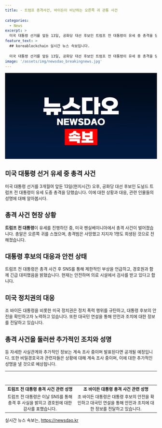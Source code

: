 ```yaml
---
title: - 트럼프 총격사건, 바이든이 비난하는 오른쪽 귀 관통 사건

categories:
  - News
excerpt: >
  미국 대통령 선거를 앞둔 13일, 공화당 대선 후보인 트럼프 전 대통령이 유세 중 총격을 당했다. 경호원에게 지켜진 트럼프는 부상을 입고 순간적으로 대피했으며, 총격범은 사망했고 지지자 한 명이 희생됐다. 사법당국은 암살 시도로 사건을 조사 중이며, 트럼프 전 대통령은 안전하다. 또한, 바이든 대통령은 폭력 행위를 규탄하고, 대국민 연설을 진행했다. 사건에 대한 추가 정보는 이후 공개될 예정이다.
feature_text: >
  ## koreablockchain 실시간 뉴스 속보입니다.

  미국 대통령 선거를 앞둔 13일, 공화당 대선 후보인 트럼프 전 대통령이 유세 중 총격을 당했다. 경호원에게 지켜진 트럼프는 부상을 입고 순간적으로 대피했으며, 총격범은 사망했고 지지자 한 명이 희생됐다. 사법당국은 암살 시도로 사건을 조사 중이며, 트럼프 전 대통령은 안전하다. 또한, 바이든 대통령은 폭력 행위를 규탄하고, 대국민 연설을 진행했다. 사건에 대한 추가 정보는 이후 공개될 예정이다.
image: '/assets/img/newsdao_breakingnews.jpg'
---
```


<p><img src="/assets/img/newsdao_breakingnews.jpg" alt="koreablockchain 속보" /></p>

<h2 data-ke-size="size26">미국 대통령 선거 유세 중 총격 사건</h2>

<p data-ke-size="size16">미국 대통령 선거를 3개월여 앞둔 13일(현지시간) 오후, 공화당 대선 후보인 도널드 트럼프 전 대통령이 유세 도중 총격을 당했습니다. 이에 대한 상황과 대응, 관련 인물들의 성명에 대해 알아봅시다.</p>

<h2 data-ke-size="size24">총격 사건 현장 상황</h2>

<p data-ke-size="size16"><b>트럼프 전 대통령</b>이 유세를 진행하던 중, 미국 펜실베이니아에서 총격 사건이 벌어졌습니다. 총알은 오른쪽 귀를 스쳤으며, 총격범은 사망했고 지지자 1명도 희생된 것으로 전해졌습니다.</p>

<h2 data-ke-size="size24">대통령 후보의 대응과 안전 상태</h2>

<p data-ke-size="size16">트럼프 전 대통령은 총격 사건 후 SNS를 통해 제한적인 부상을 언급하고, 경호원과 함께 긴급 대피했음을 밝혔습니다. 현재는 안전하며 의료 시설에서 검사를 받고 있다고 합니다.</p>

<h2 data-ke-size="size24">미국 정치권의 대응</h2>

<p data-ke-size="size16">조 바이든 대통령을 비롯한 미국 정치권은 정치 폭력 행위를 규탄하고, 대통령 후보의 안전을 확인하고자 노력하고 있습니다. 또한 대국민 연설을 통해 안전과 조치에 대한 정보를 전달하고 있습니다.</p>

<h2 data-ke-size="size24">총격 사건을 둘러싼 추가적인 조치와 성명</h2>

<p data-ke-size="size16">등 자세한 사실관계와 추가적인 정보는 계속 조사 중이며 발표된다면 공개될 예정입니다. 또한 비밀경호국과 관련자들은 상황에 대해 계속 조사 중이며, 이에 대한 추가적인 성명을 낼 것으로 예상됩니다.</p>

<hr>

<p data-ke-size="size16">&nbsp;</p>

<table>
    <tbody>
        <tr>
            <td style="text-align: center; height: 17px;"><b>트럼프 전 대통령 총격 사건 관련 성명</b></td>
            <td style="text-align: center; height: 17px;"><b>조 바이든 대통령 총격 사건 관련 성명</b></td>
        </tr>
        <tr>
            <td style="text-align: center; height: 17px;">트럼프 전 대통령은 이날 SNS를 통해 총격 후 사실을 밝히고 경호원에 대한 감사를 표했습니다.</td>
            <td style="text-align: center; height: 17px;">조 바이든 대통령은 대통령 후보의 안전을 확인하고 대국민 연설을 통해 안전과 조치에 대한 정보를 전달하고 있습니다.</td>
        </tr>
    </tbody>
</table>
실시간 뉴스 속보는, <a href="https://newsdao.kr" rel="dofollow">https://newsdao.kr</a>


